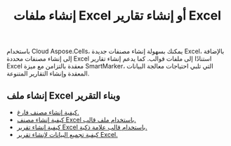 ﻿---
title: إنشاء ملفات Excel أو إنشاء تقارير Excel
second_title: Aspose.Cells Cloud Documen
type: docs
url: /ar/creating-files-and-reports/
aliases: [/workbook/create/]
linktitle: إنشاء Excel والإبلاغ
keywords: Create document, Generate report, Excel report, Dynamic repor
description: إنشاء مستندات أو تقارير جديدة يمكن أن تتضمن مخططات وجداول وعناصر تصور البيانات الأخرى
weight: 10
kwords: إنشاء مستند، توليد تقرير، تقرير Excel، تقرير ديناميكي
---
باستخدام Cloud Aspose.Cells، يمكنك بسهولة إنشاء مصنفات جديدة Excel، بالإضافة إلى إنشاء مصنفات محددة Excel استنادًا إلى ملفات قوالب. كما يدعم إنشاء تقارير Excel معقدة بالتزامن مع ميزة SmartMarker، التي تلبي احتياجات معالجة البيانات المعقدة وإنشاء التقارير المتنوعة.

## إنشاء ملف Excel وبناء التقرير

- [كيفية إنشاء مصنف فارغ.](/cells/ar/create-an-empty-excel-file/)
- [كيفية إنشاء مصنف Excel باستخدام ملف قالب.](/cells/ar/create-an-excel-file-with-template-file/)
- [كيفية إنشاء تقرير Excel باستخدام قالب علامة ذكية.](/cells/ar/build-report-with-smart-marker/)
- [كيفية تجميع البيانات لإنشاء تقرير Excel.](/cells/ar/assembly-data-for-the-creation-of-an-excel-report/)
